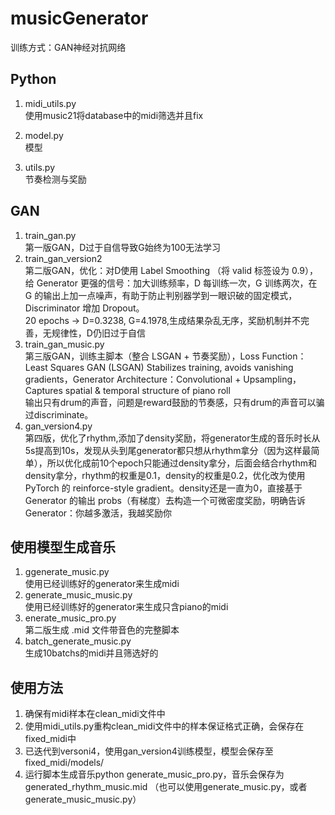 # musicGenerator

训练方式：GAN神经对抗网络

## Python
1. midi_utils.py            <br>使用music21将database中的midi筛选并且fix
6. model.py                  <br>模型 <br>

8. utils.py                  <br>节奏检测与奖励
   
## GAN
1. train_gan.py             <br>第一版GAN，D过于自信导致G始终为100无法学习
2. train_gan_version2       <br>第二版GAN，优化：对D使用 Label Smoothing （将 valid 标签设为 0.9），给 Generator 更强的信号：加大训练频率，D 每训练一次，G 训练两次，在 G 的输出上加一点噪声，有助于防止判别器学到一眼识破的固定模式，Discriminator 增加 Dropout。<br>20 epochs -> D=0.3238, G=4.1978,生成结果杂乱无序，奖励机制并不完善，无规律性，D仍旧过于自信
3. train_gan_music.py        <br>第三版GAN，训练主脚本（整合 LSGAN + 节奏奖励），Loss Function：  Least Squares GAN (LSGAN) Stabilizes training, avoids vanishing gradients，Generator Architecture：Convolutional + Upsampling，Captures spatial & temporal structure of piano roll<br> 输出只有drum的声音，问题是reward鼓励的节奏感，只有drum的声音可以骗过discriminate。
4. gan_version4.py   <br>第四版，优化了rhythm,添加了density奖励，将generator生成的音乐时长从5s提高到10s，发现从头到尾generator都只想从rhythm拿分（因为这样最简单），所以优化成前10个epoch只能通过density拿分，后面会结合rhythm和density拿分，rhythm的权重是0.1，density的权重是0.2，优化改为使用 PyTorch 的 reinforce-style gradient。density还是一直为0，直接基于 Generator 的输出 probs（有梯度）去构造一个可微密度奖励，明确告诉 Generator：你越多激活，我越奖励你

## 使用模型生成音乐
1. ggenerate_music.py         <br>使用已经训练好的generator来生成midi
2. generate_music_music.py  <br>使用已经训练好的generator来生成只含piano的midi
3. enerate_music_pro.py        <br>第二版生成 .mid 文件带音色的完整脚本
2. batch_generate_music.py    <br>生成10batchs的midi并且筛选好的

## 使用方法
1. 确保有midi样本在clean_midi文件中
2. 使用midi_utils.py重构clean_midi文件中的样本保证格式正确，会保存在fixed_midi中
3. 已迭代到versoni4，使用gan_version4训练模型，模型会保存至fixed_midi/models/
4. 运行脚本生成音乐python generate_music_pro.py，音乐会保存为generated_rhythm_music.mid （也可以使用generate_music.py，或者generate_music_music.py）

 

